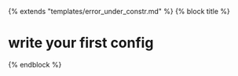 {% extends "templates/error_under_constr.md" %}
{% block title %}
# write your first config
{% endblock %}

